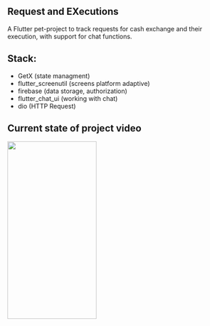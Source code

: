 ## Request and EXecutions

A Flutter pet-project to track requests for cash exchange and their execution, with support for chat functions.

## Stack:
  - GetX (state managment)
  - flutter_screenutil (screens platform adaptive)
  - firebase (data storage, authorization)
  - flutter_chat_ui (working with chat)
  - dio (HTTP Request)

## Current state of project video
<img align="left" width="200" height="400" src="screenshot.gif">

